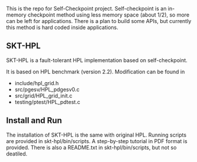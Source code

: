 This is the repo for Self-Checkpoint project.
Self-checkpoint is an in-memory checkpoint method using less memory space (about 1/2), so more can be left for applications.
There is a plan to build some APIs, but currently this method is hard coded inside applications.

## SKT-HPL
SKT-HPL is a fault-tolerant HPL implementation based on self-checkpoint.

It is based on HPL benchmark (version 2.2). Modification can be found in 
* include/hpl\_grid.h
* src/pgesv/HPL\_pdgesv0.c
* src/grid/HPL\_grid\_init.c
* testing/ptest/HPL\_pdtest.c

## Install and Run
The installation of SKT-HPL is the same with original HPL.
Running scripts are provided in skt-hpl/bin/scripts. 
A step-by-step tutorial in PDF format is provided. There is also a README.txt in skt-hpl/bin/scripts, but not so deatiled.
